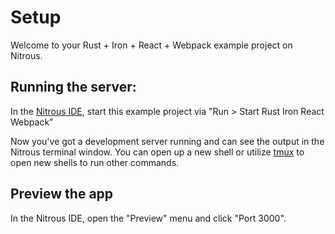 # Setup

Welcome to your Rust + Iron + React + Webpack example project on Nitrous.

## Running the server:

In the [Nitrous IDE](https://community.nitrous.io/docs/ide-overview), start this example project via "Run > Start Rust Iron React Webpack"

Now you've got a development server running and can see the output in the Nitrous terminal window. You can open up a new shell or utilize [tmux](https://community.nitrous.io/docs/tmux) to open new shells to run other commands.

## Preview the app

In the Nitrous IDE, open the "Preview" menu and click "Port 3000".
